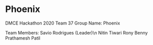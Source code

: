 # Phoenix
DMCE Hackathon 2020 
Team 37
Group Name: Phoenix

Team Members:
Savio Rodrigues (Leader)\n
Nitin Tiwari
Rony Benny
Prathamesh Patil
